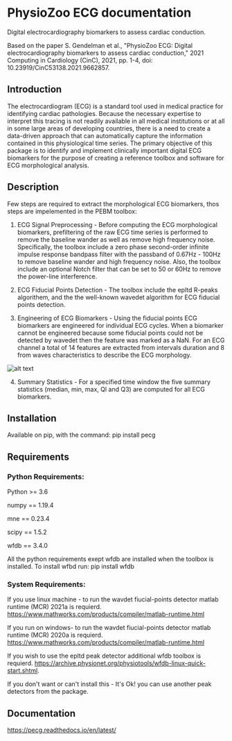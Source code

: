 
# PhysioZoo ECG documentation

Digital electrocardiography biomarkers to assess cardiac conduction.

Based on the paper 
S. Gendelman et al., "PhysioZoo ECG: Digital electrocardiography biomarkers to assess cardiac conduction," 2021 Computing in Cardiology (CinC), 2021, pp. 1-4, doi: 10.23919/CinC53138.2021.9662857.

## Introduction

The electrocardiogram (ECG) is a standard tool used in medical practice for identifying cardiac pathologies. Because the necessary expertise to interpret this tracing is not readily available in all medical institutions or at all in some large areas of developing countries, there is a need to create a data-driven approach that can automatically capture the information contained in this physiological time series. The primary objective of this package is to identify and implement clinically important digital ECG biomarkers for the purpose of creating a reference toolbox and software for ECG morphological analysis.
    
## Description

Few steps are required to extract the morphological ECG biomarkers, thos steps are impelemented in the PEBM toolbox:

1. ECG Signal Preprocessing - Before computing the ECG morphological biomarkers, prefiltering of the raw ECG time series is performed to remove the baseline wander as well as remove high frequency noise. Specifically, the toolbox include a zero phase second-order infinite impulse response bandpass filter with the passband of 0.67Hz - 100Hz to remove baseline wander and high frequency noise. Also, the toolbox include an optional Notch filter that can be set to 50 or 60Hz to remove the power-line interference.

2. ECG Fiducial Points Detection - The toolbox include the epltd R-peaks algorithem, and the the well-known wavedet algorithm for ECG fiducial points  detection. 

3. Engineering of ECG Biomarkers - Using the fiducial points ECG biomarkers are engineered for individual ECG cycles. When a biomarker cannot be engineered because some fiducial points could not be detected by wavedet then the feature was marked as a NaN. For an ECG channel a total of 14 features are extracted from intervals duration and 8 from waves characteristics to describe the ECG morphology.

![alt text](https://github.com/SheinaG/pebm_new/blob/master/ecg_wth_bio.png?raw=true)

4. Summary Statistics - For a specified time window the five summary statistics (median, min, max, Ql and Q3) are computed for all ECG biomarkers.


## Installation

Available on pip, with the command: 
pip install pecg

## Requirements

### Python Requirements:

Python >= 3.6

numpy == 1.19.4

mne == 0.23.4

scipy == 1.5.2

wfdb == 3.4.0

All the python requirements exept wfdb are installed when the toolbox is installed. To install wfbd run: pip install wfdb
### System Requirements:

If you use linux machine - to run the wavdet fiucial-points detector matlab runtime (MCR) 2021a is requierd. https://www.mathworks.com/products/compiler/matlab-runtime.html

If you run on windows- to run the wavdet fiucial-points detector matlab runtime (MCR) 2020a is requierd. https://www.mathworks.com/products/compiler/matlab-runtime.html

If you wish to use the epltd peak detector additional wfdb toolbox is requierd. https://archive.physionet.org/physiotools/wfdb-linux-quick-start.shtml.

If you don't want or can't install this - It's Ok! you can use another peak detectors from the package.

## Documentation

https://pecg.readthedocs.io/en/latest/
